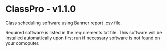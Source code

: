 # ClassPro - v1.1.0
Class scheduling software using Banner report .csv file.

Required software is listed in the requirements.txt file. This software will be installed automatically upon first run if necessary software is not found on your comoputer. 
